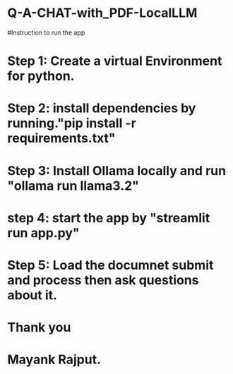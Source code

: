 # Q-A-CHAT-with_PDF-LocalLLM

#Instruction to run the app 
# Step 1: Create a virtual Environment for python.
# Step 2: install dependencies by running."pip install -r requirements.txt"
# Step 3: Install Ollama locally and run "ollama run llama3.2"
# step 4: start the app by "streamlit run app.py"
# Step 5: Load the documnet submit and process then ask questions about it.
# Thank you 
# Mayank Rajput.
